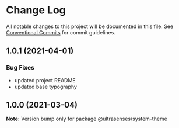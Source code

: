 # Change Log

All notable changes to this project will be documented in this file.
See [Conventional Commits](https://conventionalcommits.org) for commit guidelines.

## 1.0.1 (2021-04-01)

### Bug Fixes

- updated project README
- updated base typography

## 1.0.0 (2021-03-04)

**Note:** Version bump only for package @ultrasenses/system-theme
